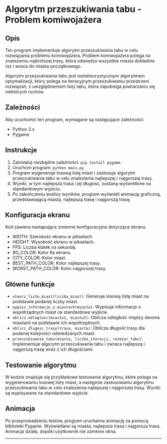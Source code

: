 # Algorytm przeszukiwania tabu - Problem komiwojażera

## Opis
Ten program implementuje algorytm przeszukiwania tabu w celu rozwiązania problemu komiwojażera. Problem komiwojażera polega na znalezieniu najkrótszej trasy, która odwiedza wszystkie miasta dokładnie raz i wraca do miasta początkowego.

Algorytm przeszukiwania tabu jest metaheurystycznym algorytmem optymalizacji, który polega na iteracyjnym przeszukiwaniu przestrzeni rozwiązań, z uwzględnieniem listy tabu, która zapobiega powtarzaniu się niektórych ruchów.

## Zależności
Aby uruchomić ten program, wymagane są następujące zależności:
- Python 3.x
- Pygame

## Instrukcje
1. Zainstaluj niezbędne zależności: `pip install pygame`.
2. Uruchom program: `python main.py`.
3. Program wygeneruje losową listę miast i zastosuje algorytm przeszukiwania tabu w celu znalezienia najlepszej i najgorszej trasy.
4. Wyniki, w tym najlepsza trasa i jej długość, zostaną wyświetlone na standardowym wyjściu.
5. Po zakończeniu analizy wyników, program wyświetli animację graficzną, przedstawiającą miasta, najlepszą trasę i najgorszą trasę.

## Konfiguracja ekranu
Kod zawiera następujące zmienne konfiguracyjne dotyczące ekranu:
- WIDTH: Szerokość ekranu w pikselach.
- HEIGHT: Wysokość ekranu w pikselach.
- FPS: Liczba klatek na sekundę.
- BG_COLOR: Kolor tła ekranu.
- CITY_COLOR: Kolor miast.
- BEST_PATH_COLOR: Kolor najlepszej trasy.
- WORST_PATH_COLOR: Kolor najgorszej trasy.

## Główne funkcje
- `utworz_liste_miast(liczba_miast)`: Generuje losową listę miast na podstawie podanej liczby miast.
- `wypisz_informacje_o_miastach(miasta)`: Wypisuje informacje o współrzędnych miast na standardowe wyjście.
- `oblicz_odleglosc(miasto1, miasto2)`: Oblicza odległość między dwoma miastami na podstawie ich współrzędnych.
- `oblicz_dlugosc_trasy(trasa, miasta)`: Oblicza długość trasy dla podanej kolejności odwiedzanych miast.
- `przeszukiwanie_tabu(miasta, liczba_iteracji, rozmiar_tabu)`: Implementuje algorytm przeszukiwania tabu i zwraca najlepszą i najgorszą trasę wraz z ich długościami.

## Testowanie algorytmu
W kodzie znajduje się przykładowe testowanie algorytmu, które polega na wygenerowaniu losowej listy miast, a następnie zastosowaniu algorytmu przeszukiwania tabu w celu znalezienia najlepszej i najgorszej trasy. Wyniki są wypisywane na standardowe wyjście.

## Animacja
Po przeprowadzeniu testów, program uruchamia animację za pomocą biblioteki Pygame. Wyświetlane są miasta, najlepsza trasa i najgorsza trasa. Animacja działa, dopóki użytkownik nie zamknie okna.

---
